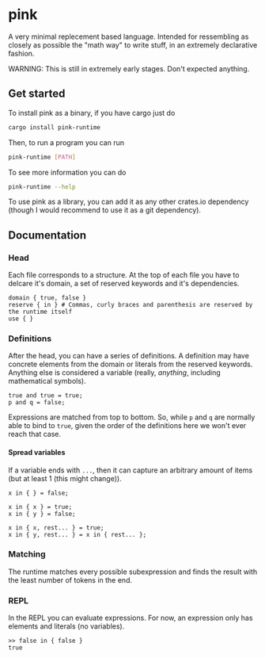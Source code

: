 # pink

A very minimal replecement based language. Intended for ressembling as closely as possible the "math way" to write stuff, in an extremely declarative fashion. 

WARNING: This is still in extremely early stages. Don't expected anything. 

## Get started

To install pink as a binary, if you have cargo just do 

```bash
cargo install pink-runtime
```

Then, to run a program you can run 

```bash
pink-runtime [PATH]
```

To see more information you can do 

```bash
pink-runtime --help
```

To use pink as a library, you can add it as any other crates.io dependency (though I would recommend to use it as a git dependency). 

## Documentation

### Head

Each file corresponds to a structure. At the top of each file you have to delcare it's domain, a set of reserved keywords and it's dependencies.

```pink
domain { true, false }
reserve { in } # Commas, curly braces and parenthesis are reserved by the runtime itself
use { }
```

### Definitions

After the head, you can have a series of definitions. A definition may have concrete elements from the domain or literals from the reserved keywords. Anything else is considered a variable (really, *anything*, including mathematical symbols).

```pink
true and true = true;
p and q = false;
```

Expressions are matched from top to bottom. So, while `p` and `q` are normally able to bind to `true`, given the order of the definitions here we won't ever reach that case. 

#### Spread variables

If a variable ends with `...`, then it can capture an arbitrary amount of items (but at least 1 (this might change)).

```pink
x in { } = false;

x in { x } = true;
x in { y } = false;

x in { x, rest... } = true;
x in { y, rest... } = x in { rest... };
```

### Matching

The runtime matches every possible subexpression and finds the result with the least number of tokens in the end. 

### REPL

In the REPL you can evaluate expressions. For now, an expression only has elements and literals (no variables).

```
>> false in { false }
true
```